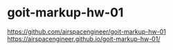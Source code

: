 # goit-markup-hw-01
https://github.com/airspacengineer/goit-markup-hw-01
https://airspacengineer.github.io/goit-markup-hw-01/
